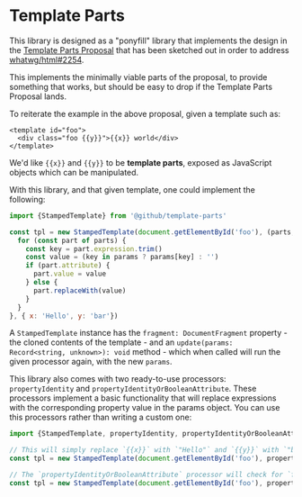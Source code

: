 # Template Parts

This library is designed as a "ponyfill" library that implements the design in the [Template Parts Proposal](https://github.com/domenic/template-parts) that has been sketched out in order to address [whatwg/html#2254](https://github.com/whatwg/html/issues/2254).

This implements the minimally viable parts of the proposal, to provide something that works, but should be easy to drop if the Template Parts Proposal lands.

To reiterate the example in the above proposal, given a template such as:

```
<template id="foo">
  <div class="foo {{y}}">{{x}} world</div>
</template>
```

We'd like `{{x}}` and `{{y}}` to be **template parts**, exposed as JavaScript objects which can be manipulated.

With this library, and that given template, one could implement the following:

```js
import {StampedTemplate} from '@github/template-parts'

const tpl = new StampedTemplate(document.getElementById('foo'), (parts, params) => {
  for (const part of parts) {
    const key = part.expression.trim()
    const value = (key in params ? params[key] : '')
    if (part.attribute) {
      part.value = value
    } else {
      part.replaceWith(value)
    }
  }
}, { x: 'Hello', y: 'bar'})
```

A `StampedTemplate` instance has the `fragment: DocumentFragment` property - the cloned contents of the template - and an `update(params: Record<string, unknown>): void` method - which when called will run the given processor again, with the new `params`.

This library also comes with two ready-to-use processors: `propertyIdentity` and `propertyIdentityOrBooleanAttribute`. These processors implement a basic functionality that will replace expressions with the corresponding property value in the params object. You can use this processors rather than writing a custom one:


```js
import {StampedTemplate, propertyIdentity, propertyIdentityOrBooleanAttribute} from '@github/template-parts'

// This will simply replace `{{x}}` with `"Hello"` and `{{y}}` with `"bar"`
const tpl = new StampedTemplate(document.getElementById('foo'), propertyIdentity, { x: 'Hello', y: 'bar'})

// The `propertyIdentityOrBooleanAttribute` processor will check for `false`/`true` values which map to attribute values, and add/remove the attribute.
const tpl = new StampedTemplate(document.getElementById('foo'), propertyIdentityOrBooleanAttribute, { x: 'Hello', y: false})
```
